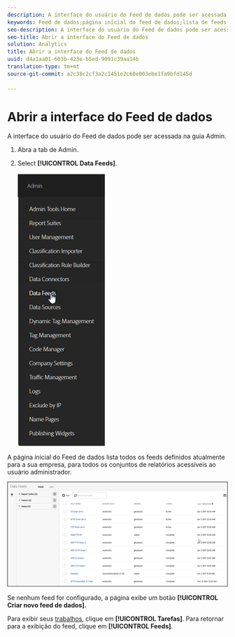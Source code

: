 ```yaml
---
description: A interface do usuário do Feed de dados pode ser acessada na guia Admin.
keywords: Feed de dados;página inicial do feed de dados;lista de feeds
seo-description: A interface do usuário do Feed de dados pode ser acessada na guia Admin.
seo-title: Abrir a interface do Feed de dados
solution: Analytics
title: Abrir a interface do Feed de dados
uuid: d4a1aa01-603b-423e-b5ed-9091c39aa14b
translation-type: tm+mt
source-git-commit: a2c38c2cf3a2c1451e2c60e003ebe1fa9bfd145d

---
```



# Abrir a interface do Feed de dados

A interface do usuário do Feed de dados pode ser acessada na guia Admin.

1. Abra a tab de Admin.
1. Select **[!UICONTROL Data Feeds]**.

   ![Menu da Experience Cloud](assets/AdminMenu.png)

A página inicial do Feed de dados lista todos os feeds definidos atualmente para a sua empresa, para todos os conjuntos de relatórios acessíveis ao usuário administrador.

![Lista de feeds de dados](assets/feeds.png)

Se nenhum feed for configurado, a página exibe um botão **[!UICONTROL Criar novo feed de dados].**

Para exibir seus [trabalhos](../../../export/analytics-data-feed/c-data-feed-actions/t-feed-job-history.md#task_0D05F2D1B41B4E4A95B570DC78014480), clique em **[!UICONTROL Tarefas]**. Para retornar para a exibição do feed, clique em **[!UICONTROL Feeds]**.